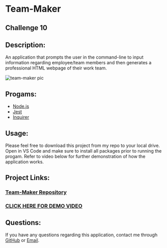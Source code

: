 # **Team-Maker**
## Challenge 10

## **Description:**
An application that prompts the user in the command-line to input information regarding employee/team members and then generates a professional HTML webpage of their work team. 

![team-maker pic](https://user-images.githubusercontent.com/94068596/152662447-6ee3a83f-ed95-401a-9bd0-2953a1e59096.png)

## **Progams:**
* [Node.js](https://nodejs.org/en/)
* [Jest](https://jestjs.io/)
* [Inquirer](https://www.npmjs.com/package/inquirer)

## **Usage:**
Please feel free to download this project from my repo to your local drive. Open in VS Code and make sure to install all packages prior to running the progam. Refer to video below for further demonstration of how the application works. 

## **Project Links:**
### [**Team-Maker Repository**](https://github.com/Metelak/Team-Maker)
### [**CLICK HERE FOR DEMO VIDEO**](https://watch.screencastify.com/v/iPd56V9q9ASPKVq6dHb5)

## **Questions:**
If you have any questions regarding this application, contact me through [GitHub](https://github.com/Metelak) or [Email](megan.metelak@gmail.com).

